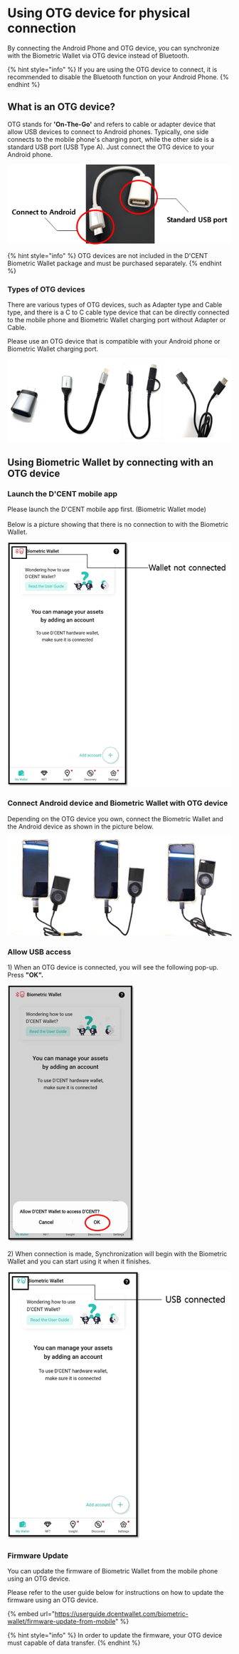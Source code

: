 # Using OTG device for physical connection

By connecting the Android Phone and OTG device, you can synchronize with the Biometric Wallet via OTG device instead of Bluetooth.

{% hint style="info" %}
If you are using the OTG device to connect, it is recommended to disable the Bluetooth function on your Android Phone.
{% endhint %}

## What is an OTG device? <a href="#otg" id="otg"></a>

OTG stands for **'On-The-Go'** and refers to cable or adapter device that allow USB devices to connect to Android phones. Typically, one side connects to the mobile phone's charging port, while the other side is a standard USB port (USB Type A). Just connect the OTG device to your Android phone.

<div align="left"><img src="../../.gitbook/assets/image (88).png" alt="Example of OTG cable"></div>

{% hint style="info" %}
OTG devices are not included in the D'CENT Biometric Wallet package and must be purchased separately.
{% endhint %}

### Types of OTG devices <a href="#id-5-otg" id="id-5-otg"></a>

There are various types of OTG devices, such as Adapter type and Cable type, and there is a C to C cable type device that can be directly connected to the mobile phone and Biometric Wallet charging port without Adapter or Cable.

Please use an OTG device that is compatible with your Android phone or Biometric Wallet charging port.

<div align="left"><img src="../../.gitbook/assets/OTG 예시.png" alt="Example of OTG devices : Adapter type / Cable type / D&#x27;CENT 2-IN-1 OTG Cable / C to C cable"></div>

## Using Biometric Wallet by connecting with an OTG device <a href="#otg-1" id="otg-1"></a>

### Launch the D'CENT mobile app

Please launch the D'CENT mobile app first. (Biometric Wallet mode)\
\
Below is a picture showing that there is no connection to with the Biometric Wallet.

<div align="left"><img src="../../.gitbook/assets/OTG-eng01.png" alt="" width="563"></div>

### Connect Android device and Biometric Wallet with OTG device <a href="#otg-2" id="otg-2"></a>

Depending on the OTG device you own, connect the Biometric Wallet and the Android device as shown in the picture below.

<div align="left"><img src="../../.gitbook/assets/연결 예시.png" alt=""></div>

### Allow USB access <a href="#usb" id="usb"></a>

1\) When an OTG device is connected, you will see the following pop-up. Press **"OK".**

<div align="left"><img src="../../.gitbook/assets/OTG-eng02.png" alt="" width="287"></div>

2\) When connection is made, Synchronization will begin with the Biometric Wallet and you can start using it when it finishes.

<div align="left"><img src="../../.gitbook/assets/OTG-eng03.png" alt="" width="563"></div>

### Firmware Update

You can update the firmware of Biometric Wallet from the mobile phone using an OTG device.

Please refer to the user guide below for instructions on how to update the firmware using an OTG device.

{% embed url="https://userguide.dcentwallet.com/biometric-wallet/firmware-update-from-mobile" %}

{% hint style="info" %}
In order to update the firmware, your OTG device must capable of data transfer.
{% endhint %}

